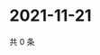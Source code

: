 # 2021-11-21

共 0 条

<!-- BEGIN WEIBO -->
<!-- 最后更新时间 Sun Nov 21 2021 01:18:24 GMT+0800 (China Standard Time) -->

<!-- END WEIBO -->
